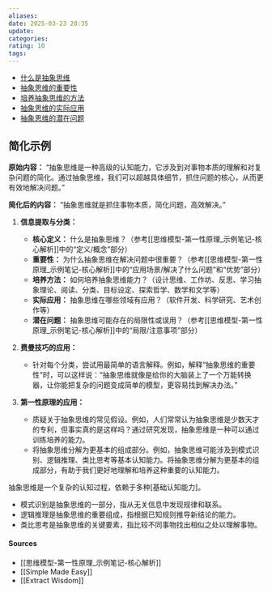 ```yaml
---
aliases:
date: 2025-03-23 20:35
update:
categories:
rating: 10
tags:
---
```

- [什么是抽象思维](#什么是抽象思维)
- [抽象思维的重要性](#抽象思维的重要性)
- [培养抽象思维的方法](#培养抽象思维的方法)
- [抽象思维的实际应用](#抽象思维的实际应用)
- [抽象思维的潜在问题](#抽象思维的潜在问题)

## 简化示例

**原始内容：** “抽象思维是一种高级的认知能力，它涉及到对事物本质的理解和对复杂问题的简化。通过抽象思维，我们可以超越具体细节，抓住问题的核心，从而更有效地解决问题。”

**简化后的内容：** “抽象思维就是抓住事物本质，简化问题，高效解决。”

1. **信息提取与分类：**
    - **核心定义：** 什么是抽象思维？（参考[[思维模型-第一性原理_示例笔记-核心解析]]中的“定义/概念”部分）
    - **重要性：** 为什么抽象思维在解决问题中很重要？（参考[[思维模型-第一性原理_示例笔记-核心解析]]中的“应用场景/解决了什么问题”和“优势”部分）
    - **培养方法：** 如何培养抽象思维能力？（设计思维、工作坊、反思、学习抽象理论、阅读、分类、目标设定、探索哲学、数学和文学等）
    - **实际应用：** 抽象思维在哪些领域有应用？（软件开发、科学研究、艺术创作等）
    - **潜在问题：** 抽象思维可能存在的局限性或误用？（参考[[思维模型-第一性原理_示例笔记-核心解析]]中的“局限/注意事项”部分）

2. **费曼技巧的应用：**
    - 针对每个分类，尝试用最简单的语言解释。例如，解释“抽象思维的重要性”时，可以这样说：“抽象思维就像是给你的大脑装上了一个万能转换器，让你能把复杂的问题变成简单的模型，更容易找到解决办法。”

3. **第一性原理的应用：**
    - 质疑关于抽象思维的常见假设。例如，人们常常认为抽象思维是少数天才的专利，但事实真的是这样吗？通过研究发现，抽象思维是一种可以通过训练培养的能力。
    - 将抽象思维分解为更基本的组成部分。例如，抽象思维可能涉及到模式识别、逻辑推理、类比思考等基本认知能力。将抽象思维分解为更基本的组成部分，有助于我们更好地理解和培养这种重要的认知能力。

  抽象思维是一个复杂的认知过程，依赖于多种[基础认知能力]。
- 模式识别是抽象思维的一部分，指从无关信息中发现规律和联系。
- 逻辑推理是抽象思维的重要组成，指根据已知规则推导新结论的能力。
- 类比思考是抽象思维的关键要素，指比较不同事物找出相似之处以理解事物。

#### Sources

- [[思维模型-第一性原理_示例笔记-核心解析]]
- [[Simple Made Easy]]
- [[Extract Wisdom]]
